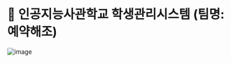 # 📎 인공지능사관학교 학생관리시스템 (팀명: 예약해조)
![image](https://user-images.githubusercontent.com/103255941/189011009-8f3a888d-4dd3-472a-9cc4-37ebd44e3ba5.png)
